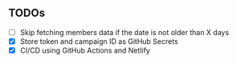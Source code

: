 ## TODOs
- [ ] Skip fetching members data if the date is not older than X days
- [x] Store token and campaign ID as GitHub Secrets
- [x] CI/CD using GitHub Actions and Netlify